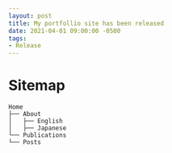 ```yaml
---
layout: post
title: My portfollio site has been released
date: 2021-04-01 09:00:00 -0500
tags:
- Release
---
```


# Sitemap

```
Home
├── About
│   ├── English
│   ├── Japanese
└── Publications
└── Posts
```
